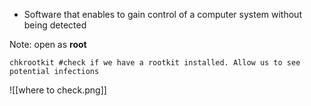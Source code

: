 - Software that enables to gain control of a computer system without being detected

Note: open as **root**
````
chkrootkit #check if we have a rootkit installed. Allow us to see potential infections

````

![[where to check.png]]